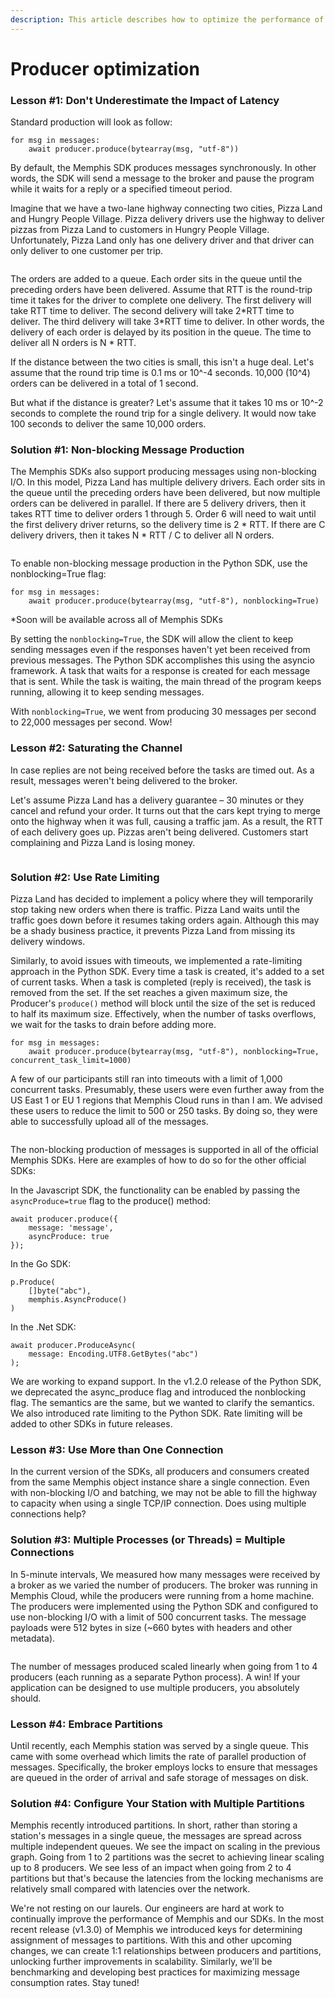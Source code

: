 ```yaml
---
description: This article describes how to optimize the performance of your producers
---
```


# Producer optimization

### Lesson #1: Don't Underestimate the Impact of Latency

Standard production will look as follow:

```
for msg in messages:
    await producer.produce(bytearray(msg, "utf-8"))
```

By default, the Memphis SDK produces messages synchronously. In other words, the SDK will send a message to the broker and pause the program while it waits for a reply or a specified timeout period.

Imagine that we have a two-lane highway connecting two cities, Pizza Land and Hungry People Village. Pizza delivery drivers use the highway to deliver pizzas from Pizza Land to customers in Hungry People Village. Unfortunately, Pizza Land only has one delivery driver and that driver can only deliver to one customer per trip.

<figure><img src="../../.gitbook/assets/image.png" alt=""><figcaption></figcaption></figure>

The orders are added to a queue. Each order sits in the queue until the preceding orders have been delivered. Assume that RTT is the round-trip time it takes for the driver to complete one delivery. The first delivery will take RTT time to deliver. The second delivery will take 2\*RTT time to deliver. The third delivery will take 3\*RTT time to deliver. In other words, the delivery of each order is delayed by its position in the queue. The time to deliver all N orders is N \* RTT.

If the distance between the two cities is small, this isn't a huge deal. Let's assume that the round trip time is 0.1 ms or 10^-4 seconds. 10,000 (10^4) orders can be delivered in a total of 1 second.

But what if the distance is greater? Let's assume that it takes 10 ms or 10^-2 seconds to complete the round trip for a single delivery. It would now take 100 seconds to deliver the same 10,000 orders.

### Solution #1: Non-blocking Message Production

The Memphis SDKs also support producing messages using non-blocking I/O. In this model, Pizza Land has multiple delivery drivers. Each order sits in the queue until the preceding orders have been delivered, but now multiple orders can be delivered in parallel. If there are 5 delivery drivers, then it takes RTT time to deliver orders 1 through 5. Order 6 will need to wait until the first delivery driver returns, so the delivery time is 2 \* RTT. If there are C delivery drivers, then it takes N \* RTT / C to deliver all N orders.

<figure><img src="../../.gitbook/assets/image (1).png" alt=""><figcaption></figcaption></figure>

To enable non-blocking message production in the Python SDK, use the nonblocking=True flag:

```
for msg in messages:
    await producer.produce(bytearray(msg, "utf-8"), nonblocking=True)

```

\*Soon will be available across all of Memphis SDKs

By setting the `nonblocking=True`, the SDK will allow the client to keep sending messages even if the responses haven't yet been received from previous messages. The Python SDK accomplishes this using the asyncio framework. A task that waits for a response is created for each message that is sent. While the task is waiting, the main thread of the program keeps running, allowing it to keep sending messages.

With `nonblocking=True`, we went from producing 30 messages per second to 22,000 messages per second. Wow!

### Lesson #2: Saturating the Channel

In case replies are not being received before the tasks are timed out. As a result, messages weren't being delivered to the broker.

Let's assume Pizza Land has a delivery guarantee – 30 minutes or they cancel and refund your order. It turns out that the cars kept trying to merge onto the highway when it was full, causing a traffic jam. As a result, the RTT of each delivery goes up. Pizzas aren't being delivered. Customers start complaining and Pizza Land is losing money.

<figure><img src="../../.gitbook/assets/image (2).png" alt=""><figcaption></figcaption></figure>

### Solution #2: Use Rate Limiting

Pizza Land has decided to implement a policy where they will temporarily stop taking new orders when there is traffic. Pizza Land waits until the traffic goes down before it resumes taking orders again. Although this may be a shady business practice, it prevents Pizza Land from missing its delivery windows.

Similarly, to avoid issues with timeouts, we implemented a rate-limiting approach in the Python SDK. Every time a task is created, it's added to a set of current tasks. When a task is completed (reply is received), the task is removed from the set. If the set reaches a given maximum size, the Producer's `produce()` method will block until the size of the set is reduced to half its maximum size. Effectively, when the number of tasks overflows, we wait for the tasks to drain before adding more.

```
for msg in messages:
    await producer.produce(bytearray(msg, "utf-8"), nonblocking=True, concurrent_task_limit=1000)
```

A few of our participants still ran into timeouts with a limit of 1,000 concurrent tasks. Presumably, these users were even further away from the US East 1 or EU 1 regions that Memphis Cloud runs in than I am. We advised these users to reduce the limit to 500 or 250 tasks. By doing so, they were able to successfully upload all of the messages.

<figure><img src="../../.gitbook/assets/image (3).png" alt=""><figcaption></figcaption></figure>

The non-blocking production of messages is supported in all of the official Memphis SDKs. Here are examples of how to do so for the other official SDKs:

In the Javascript SDK, the functionality can be enabled by passing the `asyncProduce=true` flag to the produce() method:

```
await producer.produce({
    message: 'message',
    asyncProduce: true
});
```

In the Go SDK:

```
p.Produce(
	[]byte("abc"),
	memphis.AsyncProduce()
)
```

In the .Net SDK:

```
await producer.ProduceAsync(
    message: Encoding.UTF8.GetBytes("abc")
);
```

We are working to expand support. In the v1.2.0 release of the Python SDK, we deprecated the async\_produce flag and introduced the nonblocking flag. The semantics are the same, but we wanted to clarify the semantics. We also introduced rate limiting to the Python SDK. Rate limiting will be added to other SDKs in future releases.

### Lesson #3: Use More than One Connection

In the current version of the SDKs, all producers and consumers created from the same Memphis object instance share a single connection. Even with non-blocking I/O and batching, we may not be able to fill the highway to capacity when using a single TCP/IP connection. Does using multiple connections help?

### Solution #3: Multiple Processes (or Threads) = Multiple Connections

In 5-minute intervals, We measured how many messages were received by a broker as we varied the number of producers. The broker was running in Memphis Cloud, while the producers were running from a home machine. The producers were implemented using the Python SDK and configured to use non-blocking I/O with a limit of 500 concurrent tasks. The message payloads were 512 bytes in size (\~660 bytes with headers and other metadata).

<figure><img src="../../.gitbook/assets/image (4).png" alt=""><figcaption></figcaption></figure>

The number of messages produced scaled linearly when going from 1 to 4 producers (each running as a separate Python process). A win! If your application can be designed to use multiple producers, you absolutely should.

### Lesson #4: Embrace Partitions

Until recently, each Memphis station was served by a single queue. This came with some overhead which limits the rate of parallel production of messages. Specifically, the broker employs locks to ensure that messages are queued in the order of arrival and safe storage of messages on disk.

### Solution #4: Configure Your Station with Multiple Partitions

Memphis recently introduced partitions. In short, rather than storing a station's messages in a single queue, the messages are spread across multiple independent queues. We see the impact on scaling in the previous graph. Going from 1 to 2 partitions was the secret to achieving linear scaling up to 8 producers. We see less of an impact when going from 2 to 4 partitions but that's because the latencies from the locking mechanisms are relatively small compared with latencies over the network.

We're not resting on our laurels. Our engineers are hard at work to continually improve the performance of Memphis and our SDKs. In the most recent release (v1.3.0) of Memphis we introduced keys for determining assignment of messages to partitions. With this and other upcoming changes, we can create 1:1 relationships between producers and partitions, unlocking further improvements in scalability. Similarly, we'll be benchmarking and developing best practices for maximizing message consumption rates. Stay tuned!
